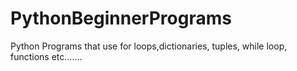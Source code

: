 # PythonBeginnerPrograms
Python Programs that use for loops,dictionaries, tuples, while loop, functions etc.......

